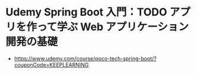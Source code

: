 # Udemy Spring Boot 入門：TODO アプリを作って学ぶ Web アプリケーション開発の基礎

- https://www.udemy.com/course/poco-tech-spring-boot/?couponCode=KEEPLEARNING
